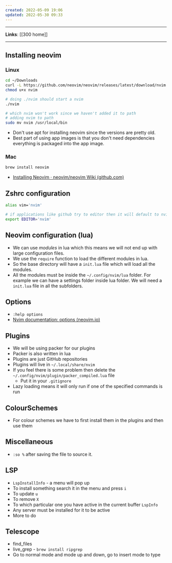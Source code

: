 ```yaml
---
created: 2022-05-09 19:06
updated: 2022-05-30 09:33
---
```

---
**Links**: [[300 home]]

---
## Installing neovim
### Linux
```bash
cd ~/Downloads
curl -L https://github.com/neovim/neovim/releases/latest/download/nvim.appimage -o nvim
chmod u+x nvim

# doing ./nvim should start a nvim 
./nvim

# which nvim won't work since we haven't added it to path
# adding nvim to path
sudo mv nvim /usr/local/bin
```
- Don't use apt for installing neovim since the versions are pretty old.
- Best part of using app images is that you don't need dependencies everything is packaged into the app image.

### Mac
```bash
brew install neovim
```

- [Installing Neovim · neovim/neovim Wiki (github.com)](https://github.com/neovim/neovim/wiki/Installing-Neovim)

## Zshrc configuration
```bash
alias vim='nvim'

# if applications like github try to editor then it will default to nvim
export EDITOR='nvim' 
```

## Neovim configuration (lua)
- We can use *modules* in lua which this means we will not end up with large configuration files.
- We use the `require` function to load the different modules in lua. 
- So the base directory will have a `init.lua` file which will load all the modules.
- All the modules must be inside the `~/.config/nvim/lua` folder. For example we can have a settings folder inside lua folder. We will need a `init.lua` file in all the subfolders.

## Options
- `:help options`
- [Nvim documentation: options (neovim.io)](https://neovim.io/doc/user/options.html)

## Plugins 
- We will be using packer for our plugins
- Packer is also written in lua
- Plugins are just GitHub repositories
- Plugins will live in `~/.local/share/nvim`
- If you feel there is some problem then delete the `~/.config/nvim/plugin/packer_compiled.lua` file
	- Put it in your `.gitignore`
- Lazy loading means it will only run if one of the specified commands is run

## ColourSchemes
- For colour schemes we have to first install them in the plugins and then use them

## Miscellaneous
- `:so %` after saving the file to source it.

## LSP
- `LspInstallInfo` - a menu will pop up
- To install something search it in the menu and press `i`
- To update `u`
- To remove `X`
- To which particular one you have active in the current buffer `LspInfo`
- Any server must be installed for it to be active
- More to do

## Telescope
- find_files
- live_grep - `brew install ripgrep`
- Go to normal mode and mode up and down, go to insert mode to type


